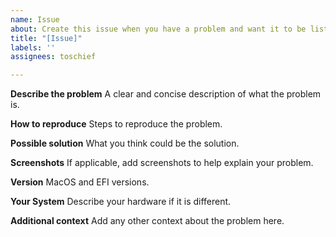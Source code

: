 ```yaml
---
name: Issue
about: Create this issue when you have a problem and want it to be listed.
title: "[Issue]"
labels: ''
assignees: toschief

---
```


**Describe the problem**
A clear and concise description of what the problem is.

**How to reproduce**
Steps to reproduce the problem.

**Possible solution**
What you think could be the solution.

**Screenshots**
If applicable, add screenshots to help explain your problem.

**Version**
MacOS and EFI versions.

**Your System**
Describe your hardware if it is different.

**Additional context**
Add any other context about the problem here.
